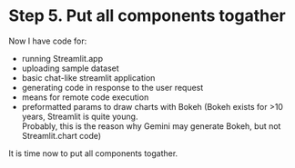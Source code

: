 # Step 5. Put all components togather

Now I have code for:
- running Streamlit.app
- uploading sample dataset
- basic chat-like streamlit application
- generating code in response to the user request
- means for remote code execution
- preformatted params to draw charts with Bokeh
  (Bokeh exists for >10 years, Streamlit is quite young.  
  Probably, this is the reason why Gemini may generate Bokeh, but not Streamlit.chart code)

It is time now to put all components togather.

